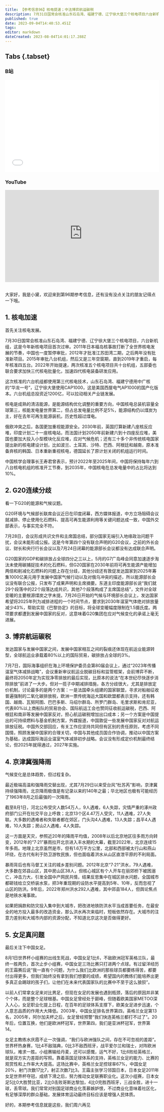 ```yaml
---
title: 【参考信息96】核电提速；中法博弈航运碳税
description: 7月31日国常会核准山东石岛湾、福建宁德、辽宁徐大堡三个核电项目六台新机组，是今年新核电项目首次过审。2011年日本福岛核事故，打断了全世界核电发展的节奏，中国也陆续暂停了几年，直到2019年才再重启，去年开始提速。今年至少已经有4场G20会议没有发表联合声明，主要问题一是俄乌冲突，二是发展国家与发展中国家间的能源、气候政策之争。之前的国际海事组织讨论海运碳税，法国和中国各自联合一批国家博弈。
published: true
date: 2023-09-04T14:40:53.451Z
tags: 
editor: markdown
dateCreated: 2023-08-04T14:01:17.288Z
---
```


## Tabs {.tabset}
### B站
<div style="position: relative; padding: 30% 45%;">
<iframe style="position: absolute; width: 100%; height: 100%; left: 0; top: 0;" src="//player.bilibili.com/player.html?&bvid=BV13j411r7jR&page=1&as_wide=1&high_quality=1&danmaku=1&autoplay=0" scrolling="no" border="0" frameborder="no" framespacing="0" allowfullscreen="true"></iframe>
</div>

### YouTube
<div style="position: relative; padding: 30% 45%;">
<iframe style="position: absolute; top: 0; left: 0; width: 100%; height: 100%;" src="https://www.youtube-nocookie.com/embed/YouTubeVID" title="YouTube video player" frameborder="0" allow="accelerometer; autoplay; clipboard-write; encrypted-media; gyroscope; picture-in-picture" allowfullscreen></iframe>
</div>

## 

大家好，我是小黛，欢迎来到第96期参考信息，还有没有没点关注的朋友记得点一下哦。

## 1. 核电加速

首先关注核电发展。

7月30日国常会核准山东石岛湾、福建宁德、辽宁徐大堡三个核电项目，六台新机组，这是今年新核电项目首次过审。2011年日本福岛核事故打断了全世界核电发展的节奏，中国也一度暂停审批，2012年才批准江苏田湾二期，之后两年没有批准新项目。2015年审批八台机组，然后又是三年空窗期，直到2019年才重启，每年核准四五台。2022年开始提速，两次核准五个核电项目共十台机组，五部委也联合要求加快三代核电批量化，加速四代核电装备研发应用。

这次核准的六台机组都使用第三代核电技术，山东石岛湾、福建宁德用中广核的“华龙一号”，辽宁徐大堡使用CAP1000，这是美国西屋电气AP1000的国产化版本。六台机组总投资近1200亿，可以拉动相关产业链发展。

核电是成熟的清洁能源，是能源结构优化调整的重要方向，中国核电总装机容量全球第三，核能发电量世界第二，但占总发电量比例不足5%，能源结构仍以煤炭为主，好在去年可再生能源装机，历史性超过煤电。

俄欧冲突之后，各国更加重视能源安全。2030年前，英国打算新建八座核反应堆，印度计划二十一座核电站，而法国计划2050年前新建六到十四座反应堆，美国也要加大投入小型模块化反应堆，应对气候危机；还有三十多个非传统核电国家提出新的核电建设计划，比如波兰、土耳其、沙特、巴西、阿根廷和越南，原本准备弃核的韩国、日本重新重视核电，德国延长了原计划关闭的机组运行时间。

中国核学会理事长王寿君曾表示，预计2022年至2025年间，中国将保持每年六到八台核电机组的核准开工节奏，到2035年，中国核电在总发电量中的占比将达到10%。

## 2. G20连续分歧

看一下G20的能源和气候议题。

G20环境与气候部长联席会议近日在印度闭幕，西方媒体报道，中方立场阻碍会议就减排、停止使用化石燃料、提高可再生能源利用等关键问题达成一致，中国外交部表示，与事实完全不符。

7月28日，会议形成共识文件和主席国总结，部分国家无端引入地缘政治问题干扰，会议未能形成公报。这是今年第四个没有联合声明的G20会议，之前的外长会议、财长和央行行长会议以及7月24日闭幕的能源部长会议都没有达成联合声明。

G20国家的GDP和碳排放占全球四分之三以上，5月的G7广岛峰会同意加速逐步淘汰未使用碳捕捉技术的化石燃料，但G20国家在2030年前将可再生能源产能增加两倍和削减化石燃料的问题上存在分歧，其他分歧还有敦促发达国家到2025年筹集1000亿美元用于发展中国家气候行动以及对俄乌冲突的描述，所以能源部长会议没有联合公报，只发布了成果声明和主席摘要。东道主印度能源部长说“我们就29个段落中的22个段落达成共识，其他7个段落构成了主席国总结”，文件对全球变暖的主要根源煤炭之字未提。7月26日开始的气候与环境部长会议上，发达国家希望将2025年列为减排进程的一个时间节点，要求到2030年温室气体绝对排放量减少43%，帮助实现《巴黎协定》的目标，将全球变暖幅度限制在1.5摄氏度。两项要求都遭到发展中国家的反对，这意味着G20集团在应对气候变化的承诺上毫无进展。

## 3. 博弈航运碳税

发达国家与发展中国家之间，发展中国家相互之间的裂痕还体现在航运业能源转型，全球航运业承载着80%以上的国际贸易，碳排放占全球的3%。

7月7日，国际海事组织在海上环境保护委员会第80届会议上，通过“2023年传播温室气体减排战略”，会议重新审议航运业脱碳目标和监管框架，会前博弈不断，最终将2050年定为实现净零排放的最后实现，比原本的说法“在本世纪尽快逐步消除排放”前进了一大步。但对一揽子中期减排措施，各方分歧很大，尤其是排放定价机制，讨论最多的是两个方案：一是法国牵头组建的国家联盟，寻求对船舶征收普遍强制的二氧化碳排放税，欧洲一票传统海运大国和欧盟都表示支持，还有韩国、越南、瓦努阿图、巴巴多斯、马绍尔群岛、所罗门群岛、毛里求斯和肯尼亚，代表80%以上商船队的贸易协会、国际航运工会也赞同征收航运碳税，巴西、阿根廷和南非等发展中国家反对，担心航运碳税增加出口成本；另一个方案是中国提出的可持续燃料与基金机制方案，外媒报道，中国敦促一些发展中国家反对对航运排放征税。中国外交部回应，有关工作应坚持共同但有区别的责任原则，考虑不同国情，照顾发展中国家的合理关切，中国与其他成员国合作协调，推动以中国方案为基础，达成国际海运业温室气体减排初步战略。会议没有形成定价机制最终结论，但2025年就得通过，2027年实施。

## 4. 京津冀强降雨

气候变化是总体趋势，但过程复杂。

最近极端高温和强降雨交替出现，尤其7月29日以来受台风“杜苏芮”影响，京津冀持续强降雨，北京降雨极值是有记录以来的140年之最；华北地区也极有可能经历了1963年8月之后最强的一次降雨。

截至8月1日，河北公布受灾人数54万人，9人遇难，6人失踪，灾情严重的涿州政府部门公开在社交平台上呼救；北京13个区4.47万人受灾，11人遇难，27人失联。大多数的遇难者和失联者都在郊区，门头沟4人遇难，13人失踪；昌平4人遇难，10人失踪；房山2人遇难，4人失踪。

这一方面是天灾，参照近20年的降雨平均值，2008年以后北京地区往多雨方向转变，2012年的“7·21”暴雨拉开北京进入丰水期的大幕，截至2022年，北京连续15年多雨。地理上北京虽然是市，但有1.6万平方公里，北部和西部被太行山和燕山环绕，在古代有利于防卫游牧民族，但也面临着洪水从山区直泄平原的不利局面。

暴雨背后也有马督工关注的城乡差别问题。2012年北京“7·21”洪水，79人遇难，大多数在郊县山区，其中房山区38人，但核心城区有个人开车在丽郊桥下被困溺亡，冲击力大，引发全国中产网民共情，结果反思集中在城区排水问题，全国城市都砸钱给立交桥装水泵，把3年重现期的设防水平提高到5年、10年，反而忽视了山区的防洪。9年后，2022年郑州洪水292人遇难，其中郊县184人，但舆论焦点是地铁水淹事故。

如果把捐款和防灾投入集中到大城市，把改进地铁防洪水平当成首要任务，在最安全的地方投入最多的改造资金，那么洪水再次来临时，短板依然存在。大城市的注意力差别和大城市内部的资源分配，不知道北京这次是否做得更好。

## 5. 女足真问题

最后关注下中国女足。

8月1日世界杯小组赛的出线生死战，中国女足1比6，不敌欧洲冠军英格兰队，最终一胜两负，首次止步小组赛，中国女足三场比赛只打进两个点球。有过留洋经历的王霜赛后说“我一直有个问题，为什么我们比欧洲的那些球员都要练得苦，都要付出得更多，但我们始终没有拿到我们想要的成绩，希望国内的教练们能培养出更多真正会踢球的孩子们，让他们在未来代表国家队的比赛中不至于这么狼狈”。

以前人们常拿女足来对比男足，但现在女足的发展也遇到瓶颈，落后的原因并非某个个体，而是整个足球根基。中国女足曾经处于巅峰，但随着欧美国家METOO深入人心，女足职业化提上日程，在百年的足球体系支撑下，欧美女足进步迅速，个人意志品质的作用大大降低。2003年，中国女足排名世界第四，英格兰女足第13名，2005年，阿尔加夫杯之后，女足曾经预警“我们快连英格兰都打不过了”。20年后，位置互换，他们是欧洲杯冠军，世界第四，我们是亚洲杯冠军，世界第14。

女足主教练水庆霞不止一次强调，“我们与欧洲强队之间，存在不可忽视的差距”。世界杯热身赛，1比4不敌瑞典，0比3不敌西班牙，战平爱尔兰和瑞士，对阵欧洲球队，难求一胜。小组赛输给丹麦，还可以感慨，运气不好，1比6败给英格兰，就是双方实力差距的写照。靠着英国足球体系的支持，英格兰女足的能力、比赛的观赏性和上作率大大提高。这场比赛中，英格兰女足控球率67%，中国女足20%，射门次数17比7，射正次数7比3。王霜主张学习邻国日本，日本女足2011年女足世界杯夺冠，成绩下滑之后，努力推动女足联赛职业化。这次小组赛，日本女足5比0大胜赞比亚，2比0击败哥斯达黎加，4比0完胜西班牙，三战全胜，进十一球，丢零球。我们常常对别国足球商业化羡慕嫉妒恨，不过商业化意味着社区化，有足够深厚的群众基础，发展体育运动最终目标应该是增强人民体质。

好的，本期参考信息就是这些，我们周六再见

